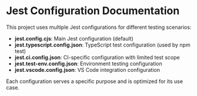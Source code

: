 # Jest Configuration Documentation

This project uses multiple Jest configurations for different testing scenarios:

- **jest.config.cjs**: Main Jest configuration (default)
- **jest.typescript.config.json**: TypeScript test configuration (used by npm test)
- **jest.ci.config.json**: CI-specific configuration with limited test scope
- **jest.test-env.config.json**: Environment testing configuration
- **jest.vscode.config.json**: VS Code integration configuration

Each configuration serves a specific purpose and is optimized for its use case.
